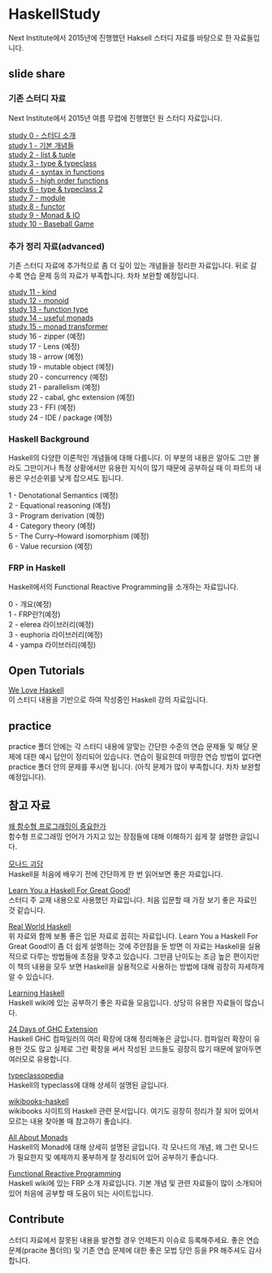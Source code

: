 # HaskellStudy
Next Institute에서 2015년에 진행했던 Haksell 스터디 자료를 바탕으로 한 자료들입니다.

## slide share

### 기존 스터디 자료

Next Institute에서 2015년 여름 무렵에 진행했던 원 스터디 자료입니다.

[study 0 - 스터디 소개](http://www.slideshare.net/namhyeonuk90/haskell-study-0)  
[study 1 - 기본 개념들](http://www.slideshare.net/namhyeonuk90/haskell-study-1)  
[study 2 - list & tuple](http://www.slideshare.net/namhyeonuk90/haskell-study-2)  
[study 3 - type & typeclass](http://www.slideshare.net/namhyeonuk90/haskell-study-3)  
[study 4 - syntax in functions](http://www.slideshare.net/namhyeonuk90/haskell-study-4)  
[study 5 - high order functions](http://www.slideshare.net/namhyeonuk90/haskell-study-5)  
[study 6 - type & typeclass 2](http://www.slideshare.net/namhyeonuk90/haskell-study-6)  
[study 7 - module](http://www.slideshare.net/namhyeonuk90/haskell-study-7)  
[study 8 - functor](http://www.slideshare.net/namhyeonuk90/haskell-study-8)  
[study 9 - Monad & IO](http://www.slideshare.net/namhyeonuk90/haskell-study-9)  
[study 10 - Baseball Game](http://www.slideshare.net/namhyeonuk90/haskell-study-10)  

### 추가 정리 자료(advanced)

기존 스터디 자료에 추가적으로 좀 더 깊이 있는 개념들을 정리한 자료입니다. 뒤로 갈 수록 연습 문제 등의 자료가 부족합니다. 차차 보완할 예정입니다.

[study 11 - kind](http://www.slideshare.net/namhyeonuk90/haskell-study-11)  
[study 12 - monoid](http://www.slideshare.net/namhyeonuk90/haskell-study-12)  
[study 13 - function type](http://www.slideshare.net/namhyeonuk90/haskell-study-13)  
[study 14 - useful monads](http://www.slideshare.net/namhyeonuk90/haskell-study-14)  
[study 15 - monad transformer](http://www.slideshare.net/namhyeonuk90/haskell-study-15)  
study 16 - zipper (예정)  
study 17 - Lens (예정)  
study 18 - arrow (예정)  
study 19 - mutable object (예정)  
study 20 - concurrency (예정)  
study 21 - parallelism (예정)  
study 22 - cabal, ghc extension (예정)  
study 23 - FFI (예정)  
study 24 - IDE / package (예정)

### Haskell Background

Haskell의 다양한 이론적인 개념들에 대해 다룹니다. 이 부분의 내용은 알아도 그만 몰라도 그만이거나 특정 상황에서만 유용한 지식이 많기 때문에 공부하실 때 이 파트의 내용은 우선순위를 낮게 잡으셔도 됩니다.

1 - Denotational Semantics (예정)  
2 - Equational reasoning (예정)  
3 - Program derivation (예정)  
4 - Category theory (예정)  
5 - The Curry–Howard isomorphism (예정)  
6 - Value recursion (예정)  

### FRP in Haskell

Haskell에서의 Functional Reactive Programming을 소개하는 자료입니다.

0 - 개요(예정)  
1 - FRP란?(예정)  
2 - elerea 라이브러리(예정)  
3 - euphoria 라이브러리(예정)  
4 - yampa 라이브러리(예정)  

## Open Tutorials

[We Love Haskell](https://opentutorials.org/course/2050)  
이 스터디 내용을 기반으로 하여 작성중인 Haskell 강의 자료입니다.

## practice

practice 폴더 안에는 각 스터디 내용에 알맞는 간단한 수준의 연습 문제들 및 해당 문제에 대한 예시 답안이 정리되어 있습니다. 연습이 필요한데 마땅한 연습 방법이 없다면 practice 폴더 안의 문제를 푸시면 됩니다. (아직 문제가 많이 부족합니다. 차차 보완할 예정입니다).

## 참고 자료

[왜 함수형 프로그래밍이 중요한가](https://medium.com/@jooyunghan/%EC%99%9C-%ED%95%A8%EC%88%98%ED%98%95-%ED%94%84%EB%A1%9C%EA%B7%B8%EB%9E%98%EB%B0%8D%EC%9D%B4-%EC%A4%91%EC%9A%94%ED%95%9C%EA%B0%80-john-hughes-1989-f6a1074a055b#.3x63auh15)  
함수형 프로그래밍 언어가 가지고 있는 장점들에 대해 이해하기 쉽게 잘 설명한 글입니다.

[모나드 괴담](https://e.xtendo.org/haskell/ko/monad_fear/slide)  
Haskell을 처음에 배우기 전에 간단하게 한 번 읽어보면 좋은 자료입니다.

[Learn You a Haskell For Great Good!](http://learnyouahaskell.com/chapters)  
 스터디 주 교재 내용으로 사용했던 자료입니다. 처음 입문할 때 가장 보기 좋은 자료인 것 같습니다.
 
[Real World Haskell](http://book.realworldhaskell.org/read/)  
 위 자료와 함께 보통 좋은 입문 자료로 꼽히는 자료입니다. Learn You a Haskell For Great Good!이 좀 더 쉽게 설명하는 것에 주안점을 둔 방면 이 자료는 Haskell을 실용적으로 다루는 방법들에 초점을 맞추고 있습니다. 그만큼 난이도는 조금 높은 편이지만 이 책의 내용을 모두 보면 Haskell을 실용적으로 사용하는 방법에 대해 굉장히 자세하게 알 수 있습니다.
 
[Learning Haskell](https://wiki.haskell.org/Learning_Haskell)  
 Haskell wiki에 있는 공부하기 좋은 자료들 모음입니다. 상당히 유용한 자료들이 많습니다.
 
[24 Days of GHC Extension](https://ocharles.org.uk/blog/pages/2014-12-01-24-days-of-ghc-extensions.html)  
Haskell GHC 컴파일러의 여러 확장에 대해 정리해놓은 글입니다. 컴파일러 확장이 유용한 것도 많고 실제로 그런 확장을 써서 작성된 코드들도 굉장히 많기 때문에 알아두면 여러모로 유용합니다.

[typeclassopedia](https://wiki.haskell.org/Typeclassopedia)  
Haskell의 typeclass에 대해 상세히 설명된 글입니다. 

[wikibooks-haskell](https://en.wikibooks.org/wiki/Haskell)  
wikibooks 사이트의 Haskell 관련 문서입니다. 여기도 굉장히 정리가 잘 되어 있어서 모르는 내용 찾아볼 때 참고하기 좋습니다.

[All About Monads](https://wiki.haskell.org/All_About_Monads)  
Haskell의 Monad에 대해 상세히 설명된 글입니다. 각 모나드의 개념, 왜 그런 모나드가 필요한지 및 예제까지 풍부하게 잘 정리되어 있어 공부하기 좋습니다.

[Functional Reactive Programming](https://wiki.haskell.org/Functional_Reactive_Programming)  
Haskell wiki에 있는 FRP 소개 자료입니다. 기본 개념 및 관련 자료들이 많이 소개되어 있어 처음에 공부할 때 도움이 되는 사이트입니다.

## Contribute

스터디 자료에서 잘못된 내용을 발견할 경우 언제든지 이슈로 등록해주세요. 좋은 연습 문제(pracite 폴더의) 및 기존 연습 문제에 대한 좋은 모법 당안 등을 PR 해주셔도 감사합니다.

